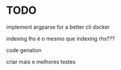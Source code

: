 # TODO

implement argparse for a better cli
docker

indexing lhs é o mesmo que indexing rhs???

code genation

criar mais e melhores testes
